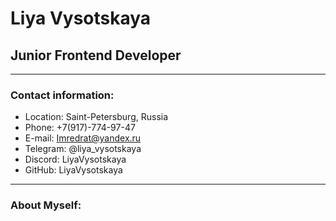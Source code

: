 # Liya Vysotskaya

## Junior Frontend Developer
***
### Contact information:

- Location: Saint-Petersburg, Russia
- Phone: +7(917)-774-97-47
- E-mail: Imredrat@yandex.ru
- Telegram: @liya_vysotskaya
- Discord: LiyaVysotskaya
- GitHub: LiyaVysotskaya
***
### About Myself:

